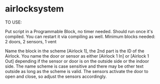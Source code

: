 # airlocksystem
TO USE:

Put script in a Programmable Block, no timer needed. Should run once it's compiled. You can restart it via compiling as well.
Minimum blocks needed: 2 doors, 2 sensors, 1 vent

Name the block in the scheme [Airlock 1], the 2nd part is the ID of the Airlock.
You name the door or sensor as either [Airlock 1 In] or [Airlock 1 Out] depending if the sensor or door is on the outside side or the indoor side.
The name scheme is case sensitive and there may be other text outside as long as the scheme is valid.
The sensors activate the door to open and close, so adjust the sensors accordingly.